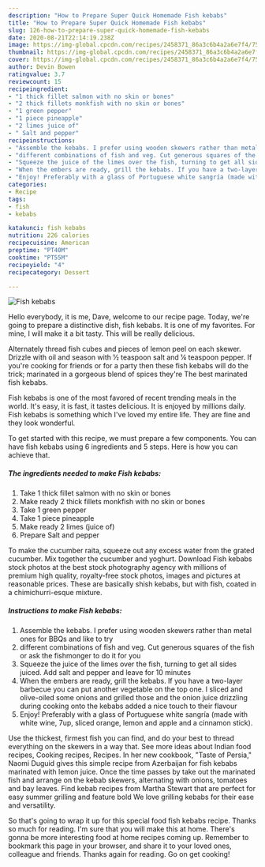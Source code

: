 ```yaml
---
description: "How to Prepare Super Quick Homemade Fish kebabs"
title: "How to Prepare Super Quick Homemade Fish kebabs"
slug: 126-how-to-prepare-super-quick-homemade-fish-kebabs
date: 2020-08-21T22:14:19.238Z
image: https://img-global.cpcdn.com/recipes/2458371_86a3c6b4a2a6e7f4/751x532cq70/fish-kebabs-recipe-main-photo.jpg
thumbnail: https://img-global.cpcdn.com/recipes/2458371_86a3c6b4a2a6e7f4/751x532cq70/fish-kebabs-recipe-main-photo.jpg
cover: https://img-global.cpcdn.com/recipes/2458371_86a3c6b4a2a6e7f4/751x532cq70/fish-kebabs-recipe-main-photo.jpg
author: Devin Bowen
ratingvalue: 3.7
reviewcount: 15
recipeingredient:
- "1 thick fillet salmon with no skin or bones"
- "2 thick fillets monkfish with no skin or bones"
- "1 green pepper"
- "1 piece pineapple"
- "2 limes juice of"
- " Salt and pepper"
recipeinstructions:
- "Assemble the kebabs. I prefer using wooden skewers rather than metal ones for BBQs and like to try"
- "different combinations of fish and veg. Cut generous squares of the fish or ask the fishmonger to do it for you"
- "Squeeze the juice of the limes over the fish, turning to get all sides juiced. Add salt and pepper and leave for 10 minutes"
- "When the embers are ready, grill the kebabs. If you have a two-layer barbecue you can put another vegetable on the top one. I sliced and olive-oiled some onions and grilled those and the onion juice drizzling during cooking onto the kebabs added a nice touch to their flavour"
- "Enjoy! Preferably with a glass of Portuguese white sangría (made with white wine, 7up, sliced orange, lemon and apple and a cinnamon stick)."
categories:
- Recipe
tags:
- fish
- kebabs

katakunci: fish kebabs 
nutrition: 226 calories
recipecuisine: American
preptime: "PT40M"
cooktime: "PT55M"
recipeyield: "4"
recipecategory: Dessert

---
```



![Fish kebabs](https://img-global.cpcdn.com/recipes/2458371_86a3c6b4a2a6e7f4/751x532cq70/fish-kebabs-recipe-main-photo.jpg)

Hello everybody, it is me, Dave, welcome to our recipe page. Today, we're going to prepare a distinctive dish, fish kebabs. It is one of my favorites. For mine, I will make it a bit tasty. This will be really delicious.

Alternately thread fish cubes and pieces of lemon peel on each skewer. Drizzle with oil and season with ½ teaspoon salt and ¼ teaspoon pepper. If you&#39;re cooking for friends or for a party then these fish kebabs will do the trick; marinated in a gorgeous blend of spices they&#39;re The best marinated fish kebabs.

Fish kebabs is one of the most favored of recent trending meals in the world. It's easy, it is fast, it tastes delicious. It is enjoyed by millions daily. Fish kebabs is something which I've loved my entire life. They are fine and they look wonderful.


To get started with this recipe, we must prepare a few components. You can have fish kebabs using 6 ingredients and 5 steps. Here is how you can achieve that.

<!--inarticleads1-->

##### The ingredients needed to make Fish kebabs:

1. Take 1 thick fillet salmon with no skin or bones
1. Make ready 2 thick fillets monkfish with no skin or bones
1. Take 1 green pepper
1. Take 1 piece pineapple
1. Make ready 2 limes (juice of)
1. Prepare  Salt and pepper


To make the cucumber raita, squeeze out any excess water from the grated cucumber. Mix together the cucumber and yoghurt. Download Fish kebabs stock photos at the best stock photography agency with millions of premium high quality, royalty-free stock photos, images and pictures at reasonable prices. These are basically shish kebabs, but with fish, coated in a chimichurri-esque mixture. 

<!--inarticleads2-->

##### Instructions to make Fish kebabs:

1. Assemble the kebabs. I prefer using wooden skewers rather than metal ones for BBQs and like to try
1. different combinations of fish and veg. Cut generous squares of the fish or ask the fishmonger to do it for you
1. Squeeze the juice of the limes over the fish, turning to get all sides juiced. Add salt and pepper and leave for 10 minutes
1. When the embers are ready, grill the kebabs. If you have a two-layer barbecue you can put another vegetable on the top one. I sliced and olive-oiled some onions and grilled those and the onion juice drizzling during cooking onto the kebabs added a nice touch to their flavour
1. Enjoy! Preferably with a glass of Portuguese white sangría (made with white wine, 7up, sliced orange, lemon and apple and a cinnamon stick).


Use the thickest, firmest fish you can find, and do your best to thread everything on the skewers in a way that. See more ideas about Indian food recipes, Cooking recipes, Recipes. In her new cookbook, &#34;Taste of Persia,&#34; Naomi Duguid gives this simple recipe from Azerbaijan for fish kebabs marinated with lemon juice. Once the time passes by take out the marinated fish and arrange on the kebab skewers, alternating with onions, tomatoes and bay leaves. Find kebab recipes from Martha Stewart that are perfect for easy summer grilling and feature bold We love grilling kebabs for their ease and versatility. 

So that's going to wrap it up for this special food fish kebabs recipe. Thanks so much for reading. I'm sure that you will make this at home. There's gonna be more interesting food at home recipes coming up. Remember to bookmark this page in your browser, and share it to your loved ones, colleague and friends. Thanks again for reading. Go on get cooking!
